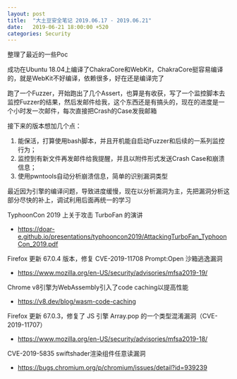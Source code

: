 ```yaml
---
layout: post
title:  "大土豆安全笔记 2019.06.17 - 2019.06.21"
date:   2019-06-21 18:00:00 +520
categories: Security
---
```


整理了最近的一些Poc

成功在Ubuntu 18.04上编译了ChakraCore和WebKit，ChakraCore挺容易编译的，就是WebKit不好编译，依赖很多，好在还是编译完了

跑了一个Fuzzer，开始跑出了几个Assert，也算是有收获，写了一个监控脚本去监控Fuzzer的结果，然后发邮件给我，这个东西还是有搞头的，现在的进度是一个小时发一次邮件，每次直接把Crash的Case发我邮箱

接下来的版本想加几个点：
1. 能保活，打算使用bash脚本，并且开机能自启动Fuzzer和后续的一系列监控行为；
2. 监控到有新文件再发邮件给我提醒，并且以附件形式发送Crash Case和崩溃信息；
3. 使用pwntools自动分析崩溃信息，简单的识别漏洞类型

最近因为引擎的编译问题，导致进度缓慢，现在以分析漏洞为主，先把漏洞分析这部分尽快的补上，调试利用后面再统一的学习

TyphoonCon 2019 上关于攻击 TurboFan 的演讲
- https://doar-e.github.io/presentations/typhooncon2019/AttackingTurboFan_TyphoonCon_2019.pdf
   
Firefox 更新 67.0.4 版本，修复 CVE-2019-11708 Prompt:Open 沙箱逃逸漏洞
- https://www.mozilla.org/en-US/security/advisories/mfsa2019-19/

Chrome v8引擎为WebAssembly引入了code caching以提高性能
- https://v8.dev/blog/wasm-code-caching

Firefox 更新 67.0.3，修复了 JS 引擎 Array.pop 的一个类型混淆漏洞（CVE-2019-11707）
- https://www.mozilla.org/en-US/security/advisories/mfsa2019-18/

CVE-2019-5835 swiftshader渲染组件任意读漏洞
- https://bugs.chromium.org/p/chromium/issues/detail?id=939239